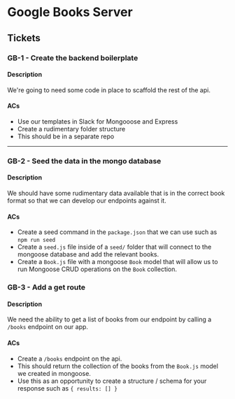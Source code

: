 # Google Books Server

## Tickets

### GB-1 - Create the backend boilerplate

#### Description

We're going to need some code in place to scaffold the rest of the api.

#### ACs

- Use our templates in Slack for Mongooose and Express
- Create a rudimentary folder structure
- This should be in a separate repo

---

### GB-2 - Seed the data in the mongo database

#### Description

We should have some rudimentary data available that is in the correct book format so that we can develop our endpoints against it.

#### ACs

- Create a seed command in the `package.json` that we can use such as `npm run seed`
- Create a `seed.js` file inside of a `seed/` folder that will connect to the mongoose database and add the relevant books.
- Create a `Book.js` file with a mongoose `Book` model that will allow us to run Mongoose CRUD operations on the `Book` collection.

### GB-3 - Add a get route

#### Description

We need the ability to get a list of books from our endpoint by calling a `/books` endpoint on our app.

#### ACs

- Create a `/books` endpoint on the api.
- This should return the collection of the books from the `Book.js` model we created in mongoose.
- Use this as an opportunity to create a structure / schema for your response such as `{ results: [] }`
